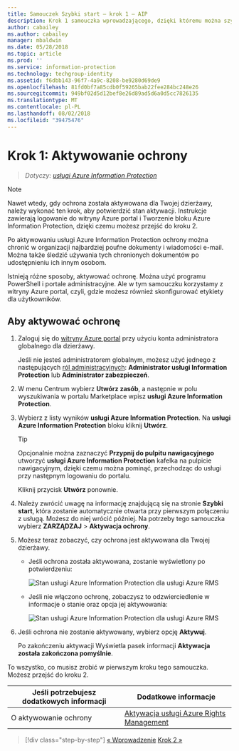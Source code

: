```yaml
---
title: Samouczek Szybki start — krok 1 — AIP
description: Krok 1 samouczka wprowadzającego, dzięki któremu można szybko wypróbować usługę Azure Information Protection — aktywować usługę ochrony.
author: cabailey
ms.author: cabailey
manager: mbaldwin
ms.date: 05/28/2018
ms.topic: article
ms.prod: ''
ms.service: information-protection
ms.technology: techgroup-identity
ms.assetid: f6dbb143-96f7-4a9c-8208-be9280d69de9
ms.openlocfilehash: 81fd0bf7a85cdb0f59265bab22fee284bc248e26
ms.sourcegitcommit: 949bf02d5d12bef8e26d89ad5d6a0d5cc7826135
ms.translationtype: MT
ms.contentlocale: pl-PL
ms.lasthandoff: 08/02/2018
ms.locfileid: "39475476"
---
```

# <a name="step-1-activate-protection"></a>Krok 1: Aktywowanie ochrony
 
>*Dotyczy: [usługi Azure Information Protection](https://azure.microsoft.com/pricing/details/information-protection)*

> [!NOTE]
>Nawet wtedy, gdy ochrona została aktywowana dla Twojej dzierżawy, należy wykonać ten krok, aby potwierdzić stan aktywacji. Instrukcje zawierają logowanie do witryny Azure portal i Tworzenie bloku Azure Information Protection, dzięki czemu możesz przejść do kroku 2.

Po aktywowaniu usługi Azure Information Protection ochrony można chronić w organizacji najbardziej poufne dokumenty i wiadomości e-mail. Można także śledzić używania tych chronionych dokumentów po udostępnieniu ich innym osobom. 

Istnieją różne sposoby, aktywować ochronę. Można użyć programu PowerShell i portale administracyjne. Ale w tym samouczku korzystamy z witryny Azure portal, czyli, gdzie możesz również skonfigurować etykiety dla użytkowników. 

## <a name="to-activate-protection"></a>Aby aktywować ochronę

1. Zaloguj się do [witryny Azure portal](https://portal.azure.com) przy użyciu konta administratora globalnego dla dzierżawy. 
    
    Jeśli nie jesteś administratorem globalnym, możesz użyć jednego z następujących [ról administracyjnych](/azure/active-directory/active-directory-assign-admin-roles-azure-portal): **Administrator usługi Information Protection** lub **Administrator zabezpieczeń**.

2. W menu Centrum wybierz **Utwórz zasób**, a następnie w polu wyszukiwania w portalu Marketplace wpisz **usługi Azure Information Protection**. 
    
3. Wybierz z listy wyników **usługi Azure Information Protection**. Na **usługi Azure Information Protection** bloku kliknij **Utwórz**.
    
    > [!TIP] 
    > Opcjonalnie można zaznaczyć **Przypnij do pulpitu nawigacyjnego** utworzyć **usługi Azure Information Protection** kafelka na pulpicie nawigacyjnym, dzięki czemu można pominąć, przechodząc do usługi przy następnym logowaniu do portalu.
    
    Kliknij przycisk **Utwórz** ponownie.

4. Należy zwrócić uwagę na informację znajdującą się na stronie **Szybki start**, która zostanie automatycznie otwarta przy pierwszym połączeniu z usługą. Możesz do niej wrócić później. Na potrzeby tego samouczka wybierz **ZARZĄDZAJ** > **Aktywacja ochrony**. 

5. Możesz teraz zobaczyć, czy ochrona jest aktywowana dla Twojej dzierżawy. 
    
    - Jeśli ochrona została aktywowana, zostanie wyświetlony po potwierdzeniu:
        
        ![Stan usługi Azure Information Protection dla usługi Azure RMS](./media/info-protect-azurerms-activated.png)
        
    - Jeśli nie włączono ochronę, zobaczysz to odzwierciedlenie w informacje o stanie oraz opcja jej aktywowania:
        
        ![Stan usługi Azure Information Protection dla usługi Azure RMS](./media/info-protect-azurerms-deactivated.png)

6. Jeśli ochrona nie zostanie aktywowany, wybierz opcję **Aktywuj**. 

    Po zakończeniu aktywacji Wyświetla pasek informacji **Aktywacja została zakończona pomyślnie**.

To wszystko, co musisz zrobić w pierwszym kroku tego samouczka. Możesz przejść do kroku 2.

|Jeśli potrzebujesz dodatkowych informacji|Dodatkowe informacje|
|--------------------------------|--------------------------|
|O aktywowanie ochrony|[Aktywacja usługi Azure Rights Management](./deploy-use/activate-service.md)|


>[!div class="step-by-step"]
[&#171; Wprowadzenie](infoprotect-quick-start-tutorial.md)
[Krok 2 &#187;](infoprotect-tutorial-step2.md)

